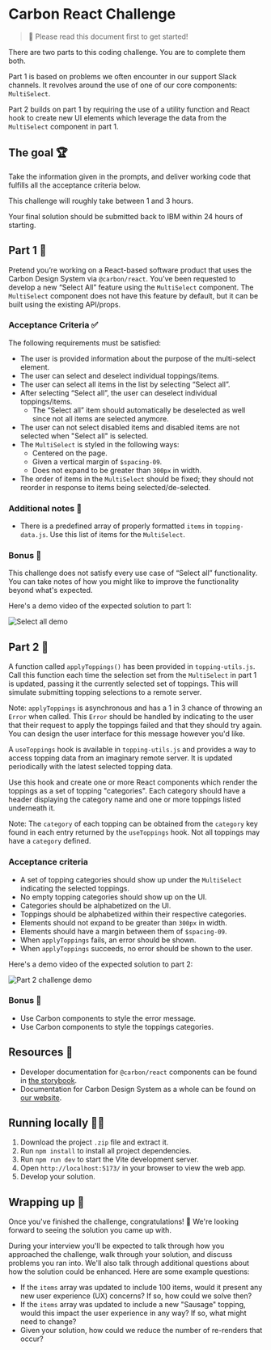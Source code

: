 # Carbon React Challenge

> 👋 Please read this document first to get started!

There are two parts to this coding challenge. You are to complete them both.

Part 1 is based on problems we often encounter in our support Slack channels. It revolves around the use of one of our core components: `MultiSelect`.

Part 2 builds on part 1 by requiring the use of a utility function and React hook to create new UI elements which leverage the data from the `MultiSelect` component in part 1.

## The goal 🏆

Take the information given in the prompts, and deliver working code that fulfills all the acceptance criteria below.

This challenge will roughly take between 1 and 3 hours.

Your final solution should be submitted back to IBM within 24 hours of starting.

## Part 1 🚀

Pretend you’re working on a React-based software product that uses the Carbon Design System via `@carbon/react`. You’ve been requested to develop a new “Select All” feature using the `MultiSelect` component. The `MultiSelect` component does not have this feature by default, but it can be built using the existing API/props.

### Acceptance Criteria ✅

The following requirements must be satisfied:

- The user is provided information about the purpose of the multi-select element.
- The user can select and deselect individual toppings/items.
- The user can select all items in the list by selecting “Select all”.
- After selecting “Select all”, the user can deselect individual toppings/items.
  - The “Select all” item should automatically be deselected as well since not all items are selected anymore.
- The user can not select disabled items and disabled items are not selected when "Select all" is selected.
- The `MultiSelect` is styled in the following ways:
  - Centered on the page.
  - Given a vertical margin of `$spacing-09`.
  - Does not expand to be greater than `300px` in width.
- The order of items in the `MultiSelect` should be fixed; they should not reorder in response to items being selected/de-selected.

### Additional notes 📝

- There is a predefined array of properly formatted `items` in `topping-data.js`. Use this list of items for the `MultiSelect`.

### Bonus 🌟

This challenge does not satisfy every use case of “Select all” functionality. You can take notes of how you might like to improve the functionality beyond what's expected.

Here's a demo video of the expected solution to part 1:

![Select all demo](https://github.com/carbon-design-system/carbon/assets/3360588/1d6e2043-e709-45ba-9e4b-e861dfb7d5fe)

## Part 2 🚀

A function called `applyToppings()` has been provided in `topping-utils.js`. Call this function each time the selection set from the `MultiSelect` in part 1 is updated, passing it the currently selected set of toppings. This will simulate submitting topping selections to a remote server.

Note: `applyToppings` is asynchronous and has a 1 in 3 chance of throwing an `Error` when called. This `Error` should be handled by indicating to the user that their request to apply the toppings failed and that they should try again. You can design the user interface for this message however you'd like.

A `useToppings` hook is available in `topping-utils.js` and provides a way to access topping data from an imaginary remote server. It is updated periodically with the latest selected topping data.

Use this hook and create one or more React components which render the toppings as a set of topping "categories". Each category should have a header displaying the category name and one or more toppings listed underneath it.

Note: The `category` of each topping can be obtained from the `category` key found in each entry returned by the `useToppings` hook. Not all toppings may have a `category` defined.

### Acceptance criteria

- A set of topping categories should show up under the `MultiSelect` indicating the selected toppings.
- No empty topping categories should show up on the UI.
- Categories should be alphabetized on the UI.
- Toppings should be alphabetized within their respective categories.
- Elements should not expand to be greater than `300px` in width.
- Elements should have a margin between them of `$spacing-09`.
- When `applyToppings` fails, an error should be shown.
- When `applyToppings` succeeds, no error should be shown to the user.

Here's a demo video of the expected solution to part 2:

![Part 2 challenge demo](https://github.com/carbon-design-system/carbon/assets/51208233/c1c6c817-42e9-4af5-abb5-679e774ee2d7)

### Bonus 🌟

- Use Carbon components to style the error message.
- Use Carbon components to style the toppings categories.

## Resources 🔗

- Developer documentation for `@carbon/react` components can be found in [the storybook](https://react.carbondesignsystem.com/).
- Documentation for Carbon Design System as a whole can be found on [our website](https://carbondesignsystem.com).

## Running locally 👩‍💻

1. Download the project `.zip` file and extract it.
2. Run `npm install` to install all project dependencies.
3. Run `npm run dev` to start the Vite development server.
4. Open `http://localhost:5173/` in your browser to view the web app.
5. Develop your solution.

## Wrapping up 🏁

Once you've finished the challenge, congratulations! 🎉 We're looking forward to seeing the solution you came up with.

During your interview you'll be expected to talk through how you approached the challenge, walk through your solution, and discuss problems you ran into. We'll also talk through additional questions about how the solution could be enhanced. Here are some example questions:

- If the `items` array was updated to include 100 items, would it present any new user experience (UX) concerns? If so, how could we solve then?
- If the `items` array was updated to include a new "Sausage" topping, would this impact the user experience in any way? If so, what might need to change?
- Given your solution, how could we reduce the number of re-renders that occur?
